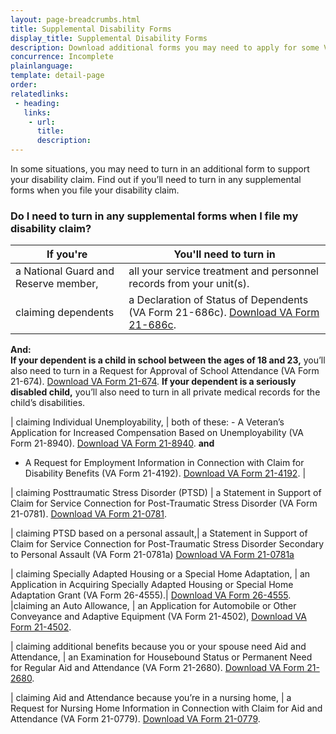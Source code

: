 ```yaml
---
layout: page-breadcrumbs.html
title: Supplemental Disability Forms
display_title: Supplemental Disability Forms
description: Download additional forms you may need to apply for some VA disability benefits.
concurrence: Incomplete
plainlanguage: 
template: detail-page
order: 	
relatedlinks:
 - heading: 
   links: 
    - url: 
      title: 
      description:
---
```


<div class="va-introtext">

In some situations, you may need to turn in an additional form to support your disability claim. Find out if you’ll need to turn in any supplemental forms when you file your disability claim. 

</div>


### Do I need to turn in any supplemental forms when I file my disability claim?



| **If you're** | **You'll need to turn in** |
| --- | --- | 
| a National Guard and Reserve member,  | all your service treatment and personnel records from your unit(s). | 
| claiming dependents | a Declaration of Status of Dependents (VA Form 21-686c). [Download VA Form 21-686c](https://www.vba.va.gov/pubs/forms/VBA-21-686c-ARE.pdf). 


**And:** <br>
**If your dependent is a child in school between the ages of 18 and 23,** you’ll also need to turn in a Request for Approval of School Attendance (VA Form 21-674). 
[Download VA Form 21-674](https://www.vba.va.gov/pubs/forms/VBA-21-674-ARE.pdf).
**If your dependent is a seriously disabled child,** you’ll also need to turn in all private medical records for the child’s disabilities. 


| claiming Individual Unemployability, | both of these: - A Veteran’s Application for Increased Compensation Based on Unemployability (VA Form 21-8940). [Download VA Form 21-8940](https://www.vba.va.gov/pubs/forms/VBA-21-8940-ARE.pdf).
**and**
- A Request for Employment Information in Connection with Claim for Disability Benefits (VA Form 21-4192). [Download VA Form 21-4192](https://www.vba.va.gov/pubs/forms/VBA-21-4192-ARE.pdf). |

| claiming Posttraumatic Stress Disorder (PTSD) | a Statement in Support of Claim for Service Connection for Post-Traumatic Stress Disorder (VA Form 21-0781).
[Download VA Form 21-0781](https://www.vba.va.gov/pubs/forms/VBA-21-0781-ARE.PDF).

| claiming PTSD based on a personal assault,| a Statement in Support of Claim for Service Connection for Post-Traumatic Stress Disorder Secondary to Personal Assault (VA Form 21-0781a)
[Download VA Form 21-0781a](https://www.vba.va.gov/pubs/forms/VBA-21-0781a-ARE.pdf)

| claiming Specially Adapted Housing or a Special Home Adaptation, | an Application in Acquiring Specially Adapted Housing or Special Home Adaptation Grant (VA Form 26-4555).|
[Download VA Form 26-4555](https://www.vba.va.gov/pubs/forms/vba-26-4555-are.pdf). 
|claiming an Auto Allowance, | an Application for Automobile or Other Conveyance and Adaptive Equipment (VA Form 21-4502),
[Download VA Form 21-4502](https://www.vba.va.gov/pubs/forms/VBA-21-4502-ARE.pdf).


| claiming additional benefits because you or your spouse need Aid and Attendance, | an Examination for Housebound Status or Permanent Need for Regular Aid and Attendance (VA Form 21-2680).
[Download VA Form 21-2680](https://www.vba.va.gov/pubs/forms/VBA-21-2680-ARE.pdf).


| claiming Aid and Attendance because you’re in a nursing home, | a Request for Nursing Home Information in Connection with Claim for Aid and Attendance (VA Form 21-0779). 
[Download VA Form 21-0779](https://www.vba.va.gov/pubs/forms/VBA-21-0779-ARE.pdf).


